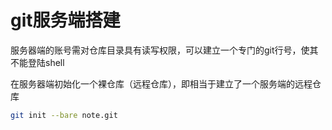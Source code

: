 # git服务端搭建

服务器端的账号需对仓库目录具有读写权限，可以建立一个专门的git行号，使其不能登陆shell

在服务器端初始化一个裸仓库（远程仓库），即相当于建立了一个服务端的远程仓库

```bash
git init --bare note.git
```